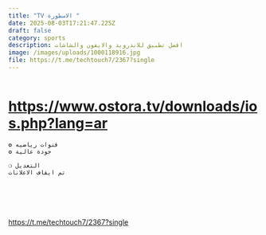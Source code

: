 ```yaml
---
title: "TV الاسطورة "
date: 2025-08-03T17:21:47.225Z
draft: false
category: sports
description: افضل تطبيق للاندرويد والايفون والشاشات
image: /images/uploads/1000118916.jpg
file: https://t.me/techtouch7/2367?single
---
```

![]()

# <https://www.ostora.tv/downloads/ios.php?lang=ar>

```
✪ قنوات رياضيه
✪ جودة عالية

❍ التعديل
تم ايقاف الاعلانات
 





```

<https://t.me/techtouch7/2367?single>